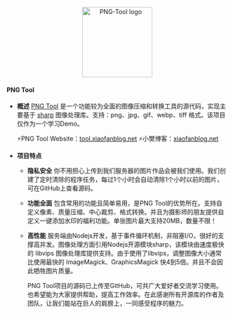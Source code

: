 <p align="center"><a href="http://tool.xiaofanblog.net" target="_blank" rel="noopener noreferrer"><img width="160" src="http://tool.xiaofanblog.net/cn/images/github/git-logo.png" alt="PNG-Tool logo"></a></p>


#### PNG Tool
- **概述**
  [PNG Tool](http://tool.xiaofanblog.net/) 是一个功能较为全面的图像压缩和转换工具的源代码，实现主要基于 [sharp](https://github.com/lovell/sharp) 图像处理库。支持：png、jpg、gif、webp、tiff 格式。该项目仅作为一个学习Demo。
  
  ⚡️PNG Tool Website：[tool.xiaofanblog.net](http://tool.xiaofanblog.net/)
  ⚡️小樊博客：[xiaofanblog.net](http://xiaofanblog.net/)

- **项目特点**
  
  - **隐私安全**
    你不用担心上传到我们服务器的图片作品会被我们使用。我们创建了定时清除的程序任务，每过1个小时会自动清除1个小时以前的图片，可在GitHub上查看源码。

  - **功能全面**
    包含常用的功能且简单易用，是PNG Tool的优势所在。支持自定义像素、质量压缩、中心裁剪、格式转换。并且为摄影师的朋友提供自定义一键添加水印的福利功能。单张图片最大支持20MB，数量不限！

  - **高性能**
    服务端由Nodejs开发，基于事件循环机制，非阻塞I/O，很好的支撑高并发。图像处理方面引用Nodejs开源模块sharp，该模块由速度极快的 libvips 图像处理库提供支持。由于使用了libvips，调整图像大小通常比使用最快的 ImageMagick、GraphicsMagick 快4到5倍。并且不会因此牺牲图片质量。
    
    PNG Tool项目的源码已上传至GitHub，可共广大爱好者交流学习使用。 也希望能为大家提供帮助，提高工作效率。在此感谢所有开源库的作者及团队，让我们能站在巨人的肩膀上，一同感受程序的魅力。
